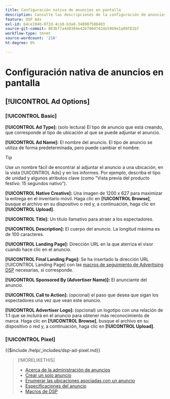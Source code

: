 ```yaml
---
title: Configuración nativa de anuncios en pantalla
description: Consulte las descripciones de la configuración de anuncios disponibles para los anuncios en pantalla nativos.
feature: DSP Ads
exl-id: 64ce1946-072d-4ca9-b3a8-348987580403
source-git-commit: 863bf7a4d8304e42b7004742de59b9e1a09f81b7
workflow-type: tm+mt
source-wordcount: '218'
ht-degree: 0%

---
```


# Configuración nativa de anuncios en pantalla

## [!UICONTROL Ad Options]

### [!UICONTROL Basic]

**[!UICONTROL Ad Type]:** (solo lectura) El tipo de anuncio que está creando, que corresponde al tipo de ubicación al que se puede adjuntar el anuncio.

**[!UICONTROL Ad Name]:** El nombre del anuncio. El tipo de anuncio se utiliza de forma predeterminada, pero puede cambiar el nombre.

>[!TIP]
>
> Use un nombre fácil de encontrar al adjuntar el anuncio a una ubicación, en la vista [!UICONTROL Ads] y en los informes. Por ejemplo, describa el tipo de unidad y algunos atributos clave (como &quot;Vista previa del producto festivo: 15 segundos nativo&quot;).

**[!UICONTROL Native Creative]:** Una imagen de 1200 x 627 para maximizar la entrega en el inventario móvil. Haga clic en **[!UICONTROL Browse]**, busque el archivo en su dispositivo o red y, a continuación, haga clic en **[!UICONTROL Upload]**.

**[!UICONTROL Title]:** Un título llamativo para atraer a los espectadores.

**[!UICONTROL Description]:** El cuerpo del anuncio. La longitud máxima es de 100 caracteres.

**[!UICONTROL Landing Page]:** Dirección URL en la que aterriza el visor cuando hace clic en el anuncio.

**[!UICONTROL Final Landing Page]:** Se ha insertado la dirección URL [!UICONTROL Landing Page] con las [macros de seguimiento de Advertising DSP](/help/dsp/campaign-management/macros.md) necesarias, si corresponde.

**[!UICONTROL Sponsored By (Advertiser Name)]:** El anunciante del anuncio.

**[!UICONTROL Call to Action]:** (opcional) el paso que desea que sigan los espectadores una vez que vean este anuncio.

**[!UICONTROL Advertiser Logo]:** (opcional) un logotipo con una relación de 1:1 que se incluirá en el anuncio para obtener más reconocimiento de marca. Haga clic en **[!UICONTROL Browse]**, busque el archivo en su dispositivo o red y, a continuación, haga clic en **[!UICONTROL Upload]**.

### [!UICONTROL Pixel]

<!-- **[!UICONTROL Pixel]:** -->

{{$include /help/_includes/dsp-ad-pixel.md}}

>[!MORELIKETHIS]
>
>* [Acerca de la administración de anuncios](ad-about.md)
>* [Crear un solo anuncio](ad-create.md)
>* [Enumerar las ubicaciones asociadas con un anuncio](/help/dsp/campaign-management/ads/ad-list-placements.md)
>* [Especificaciones del anuncio](ad-specs.md)
>* [Macros de DSP](/help/dsp/campaign-management/macros.md)
